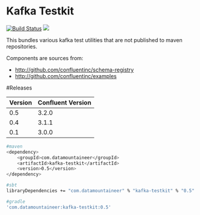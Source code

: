 # Kafka Testkit 

[![Build Status](https://travis-ci.org/datamountaineer/kafka-testkit.svg?branch=master)](https://travis-ci.org/datamountaineer/kafka-testkit)
[<img src="https://img.shields.io/badge/latest%20release-v0.4-blue.svg?label=latest%20release"/>](http://search.maven.org/#search%7Cga%7C1%7Cg%3A%22com.datamountaineer%22%20AND%20a%3A%22kafka-testkit%22)

This bundles various kafka test utilities that are not published to maven repositories.

Components are sources from:

- http://github.com/confluentinc/schema-registry
- http://github.com/confluentinc/examples


#Releases


| Version | Confluent Version |
| ------- | ----------------- |
|0.5|3.2.0|
|0.4|3.1.1|
|0.1|3.0.0|


```bash
#maven
<dependency>
	<groupId>com.datamountaineer</groupId>
	<artifactId>kafka-testkit</artifactId>
	<version>0.5</version>
</dependency>

#sbt
libraryDependencies += "com.datamountaineer" % "kafka-testkit" % "0.5"

#gradle
'com.datamountaineer:kafka-testkit:0.5'
```
